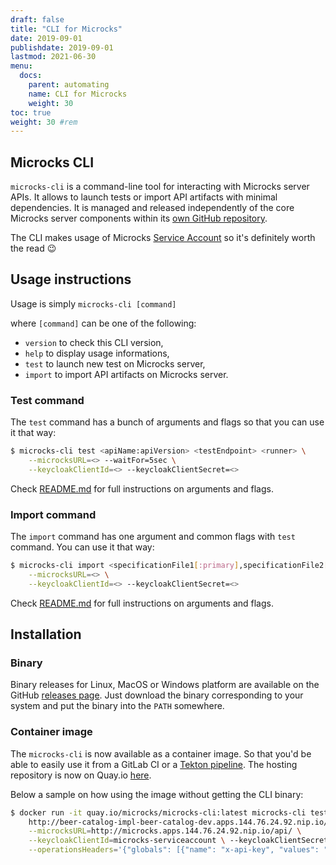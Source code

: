 ```yaml
---
draft: false
title: "CLI for Microcks"
date: 2019-09-01
publishdate: 2019-09-01
lastmod: 2021-06-30
menu:
  docs:
    parent: automating
    name: CLI for Microcks
    weight: 30
toc: true
weight: 30 #rem
---
```


## Microcks CLI 

`microcks-cli` is a command-line tool for interacting with Microcks server APIs. It allows to launch tests or import API artifacts with minimal dependencies. It is managed and released independently of the core Microcks server components within its [own GitHub repository](https://github.com/microcks/microcks-cli).

The CLI makes usage of Microcks [Service Account](../service-account) so it's definitely worth the read 😉

## Usage instructions

Usage is simply `microcks-cli [command]`

where `[command]` can be one of the following:

* `version` to check this CLI version,
* `help` to display usage informations,
* `test` to launch new test on Microcks server,
* `import` to import API artifacts on Microcks server.

### Test command

The `test` command has a bunch of arguments and flags so that you can use it that way:
```sh
$ microcks-cli test <apiName:apiVersion> <testEndpoint> <runner> \
	--microcksURL=<> --waitFor=5sec \
	--keycloakClientId=<> --keycloakClientSecret=<>
```

Check [README.md](https://github.com/microcks/microcks-cli/blob/master/README.md) for full instructions on arguments and flags.

### Import command

The `import` command has one argument and common flags with `test` command. You can use it that way:
```sh
$ microcks-cli import <specificationFile1[:primary],specificationFile2[:primary]> \
	--microcksURL=<> \
	--keycloakClientId=<> --keycloakClientSecret=<>
```

Check [README.md](https://github.com/microcks/microcks-cli/blob/master/README.md) for full instructions on arguments and flags.

## Installation

### Binary

Binary releases for Linux, MacOS or Windows platform are available on the GitHub [releases page](https://github.com/microcks/microcks-cli/releases). Just download the binary corresponding to your system and put the binary into the `PATH` somewhere.

### Container image

The `microcks-cli` is now available as a container image. So that you'd be able to easily use it from a GitLab CI or a [Tekton pipeline](../tekton). The hosting repository is now on Quay.io [here](https://quay.io/repository/microcks/microcks-cli?tab=info).

Below a sample on how using the image without getting the CLI binary:

```sh
$ docker run -it quay.io/microcks/microcks-cli:latest microcks-cli test 'Beer Catalog API:0.9' \
    http://beer-catalog-impl-beer-catalog-dev.apps.144.76.24.92.nip.io/api/ POSTMAN \
    --microcksURL=http://microcks.apps.144.76.24.92.nip.io/api/ \
    --keycloakClientId=microcks-serviceaccount \ --keycloakClientSecret=7deb71e8-8c80-4376-95ad-00a399ee3ca1 --waitFor=8sec \
    --operationsHeaders='{"globals": [{"name": "x-api-key", "values": "my-values"}], "GET /beer": [{"name": "x-trace-id", "values": "xcvbnsdfghjklm"}]}'
```